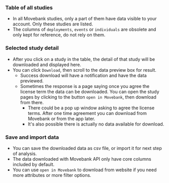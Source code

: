 ### Table of all studies
- In all Movebank studies, only a part of them have data visible to your account. Only these studies are listed.
- The columns of `deployments`, `events` or `individuals` are obsolete and only kept for reference, do not rely on them. 

### Selected study detail
- After you click on a study in the table, the detail of that study will be downloaded and displayed here.
- You can click `Download`, then scroll to the data preview box for result.
	- Success download will have a notification and have the data previewed.
	- Sometimes the response is a page saying once you agree the license term the data can be downloaded. You can open the study pages by clicking to the button `open in Movebank`, then download from there.
		+ There could be a pop up window asking to agree the license terms. After one time agreement you can download from Movebank or from the app later.
		+ It's also possible there is actually no data available for download.   

### Save and import data
- You can save the downloaded data as csv file, or import it for next step of analysis.
- The data downloaded with Movebank API only have core columns included by default. 
- You can use `open in Movebank` to download from website if you need more attributes or more filter options.
